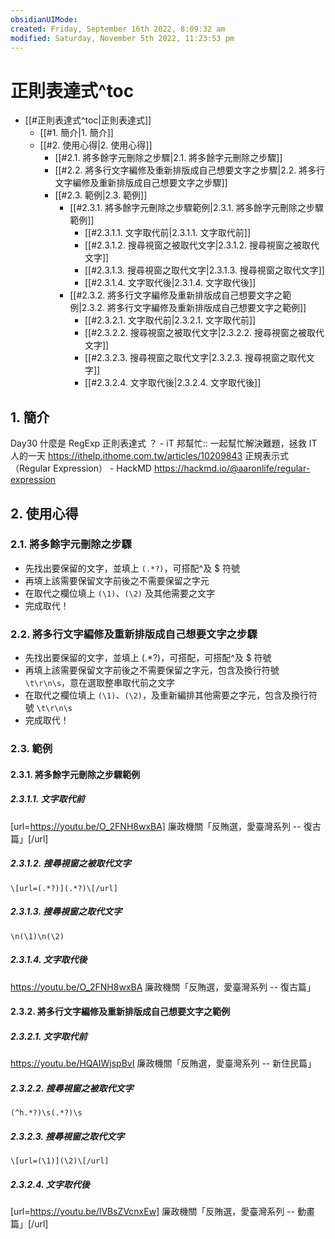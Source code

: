 ```yaml
---
obsidianUIMode: 
created: Friday, September 16th 2022, 8:09:32 am
modified: Saturday, November 5th 2022, 11:23:53 pm
---
```

# 正則表達式^toc

- [[#正則表達式^toc|正則表達式]]
	- [[#1. 簡介|1. 簡介]]
	- [[#2. 使用心得|2. 使用心得]]
		- [[#2.1. 將多餘字元刪除之步驟|2.1. 將多餘字元刪除之步驟]]
		- [[#2.2. 將多行文字編修及重新排版成自己想要文字之步驟|2.2. 將多行文字編修及重新排版成自己想要文字之步驟]]
		- [[#2.3. 範例|2.3. 範例]]
			- [[#2.3.1. 將多餘字元刪除之步驟範例|2.3.1. 將多餘字元刪除之步驟範例]]
				- [[#2.3.1.1. 文字取代前|2.3.1.1. 文字取代前]]
				- [[#2.3.1.2. 搜尋視窗之被取代文字|2.3.1.2. 搜尋視窗之被取代文字]]
				- [[#2.3.1.3. 搜尋視窗之取代文字|2.3.1.3. 搜尋視窗之取代文字]]
				- [[#2.3.1.4. 文字取代後|2.3.1.4. 文字取代後]]
			- [[#2.3.2. 將多行文字編修及重新排版成自己想要文字之範例|2.3.2. 將多行文字編修及重新排版成自己想要文字之範例]]
				- [[#2.3.2.1. 文字取代前|2.3.2.1. 文字取代前]]
				- [[#2.3.2.2. 搜尋視窗之被取代文字|2.3.2.2. 搜尋視窗之被取代文字]]
				- [[#2.3.2.3. 搜尋視窗之取代文字|2.3.2.3. 搜尋視窗之取代文字]]
				- [[#2.3.2.4. 文字取代後|2.3.2.4. 文字取代後]]

## 1. 簡介

Day30 什麼是 RegExp 正則表達式 ？ - iT 邦幫忙:: 一起幫忙解決難題，拯救 IT 人的一天
https://ithelp.ithome.com.tw/articles/10209843
正規表示式（Regular Expression） - HackMD
https://hackmd.io/@aaronlife/regular-expression

## 2. 使用心得
### 2.1. 將多餘字元刪除之步驟
- 先找出要保留的文字，並填上 `(.*?)`，可搭配^及 $ 符號
- 再填上該需要保留文字前後之不需要保留之字元
- 在取代之欄位填上 `(\1)`、`(\2)` 及其他需要之文字
- 完成取代！

### 2.2. 將多行文字編修及重新排版成自己想要文字之步驟
- 先找出要保留的文字，並填上 (.*?)，可搭配，可搭配^及 $ 符號
- 再填上該需要保留文字前後之不需要保留之字元，包含及換行符號 `\t\r\n\s`，意在選取整串取代前之文字
- 在取代之欄位填上 `(\1)`、`(\2)`，及重新編排其他需要之字元，包含及換行符號 `\t\r\n\s`
- 完成取代！

### 2.3. 範例
#### 2.3.1. 將多餘字元刪除之步驟範例
##### 2.3.1.1. 文字取代前
[url=https://youtu.be/O_2FNH8wxBA] 廉政機關「反賄選，愛臺灣系列 -- 復古篇」[/url]

##### 2.3.1.2. 搜尋視窗之被取代文字
`\[url=(.*?)](.*?)\[/url]`

##### 2.3.1.3. 搜尋視窗之取代文字
`\n(\1)\n(\2)`

##### 2.3.1.4. 文字取代後
https://youtu.be/O_2FNH8wxBA
廉政機關「反賄選，愛臺灣系列 -- 復古篇」

#### 2.3.2. 將多行文字編修及重新排版成自己想要文字之範例

##### 2.3.2.1. 文字取代前
https://youtu.be/HQAIWjspBvI
廉政機關「反賄選，愛臺灣系列 -- 新住民篇」

##### 2.3.2.2. 搜尋視窗之被取代文字
`(^h.*?)\s(.*?)\s`

##### 2.3.2.3. 搜尋視窗之取代文字
`\[url=(\1)](\2)\[/url]`

##### 2.3.2.4. 文字取代後
[url=https://youtu.be/lVBsZVcnxEw] 廉政機關「反賄選，愛臺灣系列 -- 動畫篇」[/url]


